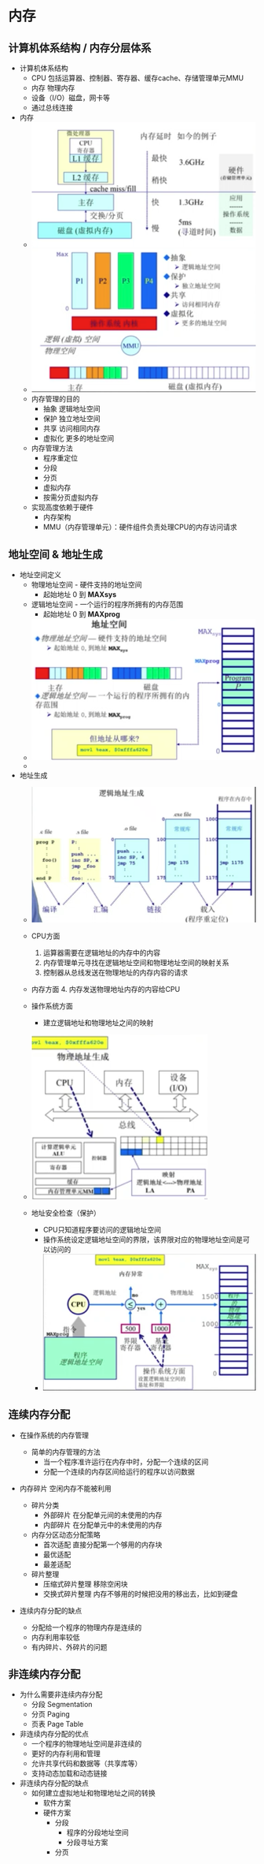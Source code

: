 # 内存

## 计算机体系结构 / 内存分层体系

- 计算机体系结构
    - CPU 包括运算器、控制器、寄存器、缓存cache、存储管理单元MMU
    - 内存 物理内存
    - 设备（I/O）磁盘，网卡等
    - 通过总线连接
- 内存
    - ![image-20200121143100908](../../pic/image-20200121143100908.png)
    - ![image-20200121143524314](../../pic/image-20200121143524314.png)
    - 内存管理的目的
        - 抽象 逻辑地址空间
        - 保护 独立地址空间
        - 共享 访问相同内存
        - 虚拟化 更多的地址空间
    - 内存管理方法
        - 程序重定位
        - 分段
        - 分页
        - 虚拟内存
        - 按需分页虚拟内存
    - 实现高度依赖于硬件
        - 内存架构
        - MMU（内存管理单元）：硬件组件负责处理CPU的内存访问请求

## 地址空间 & 地址生成

- 地址空间定义
    - 物理地址空间 - 硬件支持的地址空间
        - 起始地址 0 到 **MAX**__sys__
    - 逻辑地址空间 - 一个运行的程序所拥有的内存范围
        - 起始地址 0 到 **MAX**__prog__
    - ![image-20200121163943731](../../pic/image-20200121163943731.png)
    - 
- 地址生成
    - ![](../../pic/image-20200121165404302.png)
    - CPU方面
        1. 运算器需要在逻辑地址的内存中的内容
        2. 内存管理单元寻找在逻辑地址空间和物理地址空间的映射关系
        3. 控制器从总线发送在物理地址的内存内容的请求
    - 内存方面
        4. 内存发送物理地址内存的内容给CPU
    - 操作系统方面
        - 建立逻辑地址和物理地址之间的映射
    - ![image-20200121170135664](../../pic/image-20200121170135664.png)

    - 地址安全检查（保护） 
        - CPU只知道程序要访问的逻辑地址空间
        - 操作系统设定逻辑地址空间的界限，该界限对应的物理地址空间是可以访问的
        - ![image-20200121170502460](../../pic/image-20200121170502460.png)

##  连续内存分配

- 在操作系统的内存管理
    - 简单的内存管理的方法
        - 当一个程序准许运行在内存中时，分配一个连续的区间
        - 分配一个连续的内存区间给运行的程序以访问数据
- 内存碎片 空闲内存不能被利用
    - 碎片分类
        - 外部碎片 在分配单元间的未使用的内存
        - 内部碎片 在分配单元中的未使用的内存
    - 内存分区动态分配策略
        - 首次适配 直接分配第一个够用的内存块
        - 最优适配
        - 最差适配
    - 碎片整理
        - 压缩式碎片整理 移除空闲块
        - 交换式碎片整理 内存不够用的时候把没用的移出去，比如到硬盘

- 连续内存分配的缺点
    - 分配给一个程序的物理内存是连续的
    - 内存利用率较低
    - 有内碎片、外碎片的问题

## 非连续内存分配



- 为什么需要非连续内存分配
    - 分段 Segmentation
    - 分页 Paging
    - 页表 Page Table
- 非连续内存分配的优点
    - 一个程序的物理地址空间是非连续的
    - 更好的内存利用和管理
    - 允许共享代码和数据等（共享库等）
    - 支持动态加载和动态链接
- 非连续内存分配的缺点
    - 如何建立虚拟地址和物理地址之间的转换
        - 软件方案
        - 硬件方案
            - 分段
                - 程序的分段地址空间
                - 分段寻址方案
            - 分页

